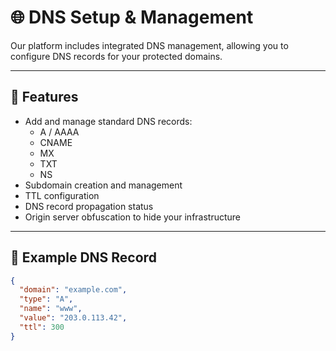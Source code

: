 # 🌐 DNS Setup & Management

Our platform includes integrated DNS management, allowing you to configure DNS records for your protected domains.

---

## 🔧 Features

- Add and manage standard DNS records:
  - A / AAAA
  - CNAME
  - MX
  - TXT
  - NS
- Subdomain creation and management
- TTL configuration
- DNS record propagation status
- Origin server obfuscation to hide your infrastructure

---

## 📝 Example DNS Record

```json
{
  "domain": "example.com",
  "type": "A",
  "name": "www",
  "value": "203.0.113.42",
  "ttl": 300
}
